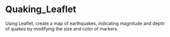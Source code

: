 # Quaking_Leaflet

Using Leaflet, create a map of earthquakes, indicating magnitude and depth of quakes by modifying the size and color of markers.

